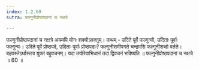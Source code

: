 ```yaml
---
index: 1.2.60
sutra: फल्गुनीप्रोष्ठपदानां च नक्षत्रे

---
```

 फल्गुनीप्रोष्ठपदानां च नक्षत्रे अयमपि योगः शक्योऽवक्तुम्। कथम् - उदिते पूर्वे फल्गुन्यौ, उदिताः पूर्वाः फल्गुन्यः। उदिते पूर्वे प्रोष्ठपदे, उदिताः पूर्वाः प्रोष्ठपदाः? फल्गुनीसमीपगते चन्द्रमसि फल्गुनीशब्दो वर्तते। बहवस्तेऽर्थास्तत्र युक्तं बहुवचनम्। यदा तयोरेवाभिधानं तदा द्विवचनं भविष्यति ॥ फल्गुनीप्रोष्ठपदानां च नक्षत्रे ॥ 60 ॥ 